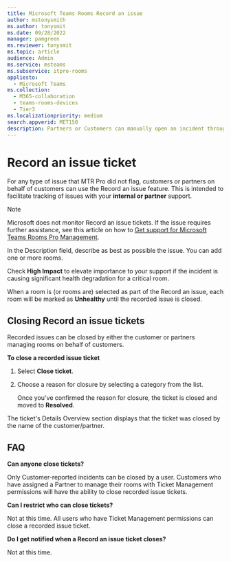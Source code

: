 ```yaml
---
title: Microsoft Teams Rooms Record an issue
author: mstonysmith
ms.author: tonysmit
ms.date: 09/28/2022
manager: pamgreen
ms.reviewer: tonysmit
ms.topic: article
audience: Admin
ms.service: msteams
ms.subservice: itpro-rooms
appliesto: 
  - Microsoft Teams
ms.collection: 
  - M365-collaboration
  - teams-rooms-devices
  - Tier3
ms.localizationpriority: medium
search.appverid: MET150
description: Partners or Customers can manually open an incident through "Record an issue" to ensure accurate reporting of Room health in the Pro Management portal.
---
```


# Record an issue ticket

For any type of issue that MTR Pro did not flag, customers or partners on behalf of customers can use the Record an issue feature. This is intended to facilitate tracking of issues with your **internal or partner** support. 

> [!NOTE]
> Microsoft does not monitor Record an issue tickets. If the issue requires further assistance, see this article on how to [Get support for Microsoft Teams Rooms Pro Management](https://aka.ms/mtrp/openingTickets).

In the Description field, describe as best as possible the issue. You can add one or more rooms.

Check **High Impact** to elevate importance to your support if the incident is causing significant health degradation for a critical room.

When a room is (or rooms are) selected as part of the Record an issue, each room will be marked as **Unhealthy** until the recorded issue is closed.

## Closing Record an issue tickets

Recorded issues can be closed by either the customer or partners managing rooms on behalf of customers.

**To close a recorded issue ticket**

1. Select **Close ticket**.

2. Choose a reason for closure by selecting a category from the list.

   Once you've confirmed the reason for closure, the ticket is closed and moved to **Resolved**.

The ticket's Details Overview section displays that the ticket was closed by the name of the customer/partner.  

## FAQ

**Can anyone close tickets?**

Only Customer-reported incidents can be closed by a user. Customers who have assigned a Partner to manage their rooms with Ticket Management permissions will have the ability to close recorded issue tickets.

**Can I restrict who can close tickets?**

Not at this time. All users who have Ticket Management permissions can close a recorded issue ticket.

**Do I get notified when a Record an issue ticket closes?**

Not at this time.
